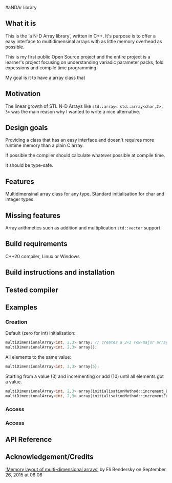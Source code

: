#aNDAr library
## What it is
This is the ‘a N-D Array library’, written in C++. It's purpose is to offer a easy interface to multidimensinal arrays with as little memory overhead as possible.

This is my first public Open Source project and the entire project is a learner's project focusing on understanding variadic parameter packs, fold expessions and compile time programming.

My goal is it to have a array class that


## Motivation
The linear growth of STL N-D Arrays like `std::array< std::array<char,2>, 3>` was the main reason why I wanted to write a nice alternative.


## Design goals
Providing a class that has an easy interface and doesn't requires more runtime memory than a plain C array.

If possible the compiler should calculate whatever possible at compile time.

It should be type-safe.


## Features
Multidimensinal array class for any type. Standard initialisation for char and integer types


## Missing features
Array arithmetics such as addition and multiplication
`std::vector` support


## Build requirements
C++20 compiler, Linux or Windows


## Build instructions and installation


## Tested compiler

## Examples
### Creation
Default (zero for int) initialisation:
```cpp
multiDimensionalArray<int, 2,3> array; // creates a 2×3 row-major array with all elements set to 0.
multiDimensionalArray<int, 2,3> array{};
```
All elements to the same value:
```cpp
multiDimensionalArray<int, 2,3> array{5};
```
Starting from a value (3) and incrementing or add (10) until all elements got a value.
```cpp
multiDimensionalArray<int, 2,3> array{initialisationMethod::increment_ByOne, 3}; // 3 to 8
multiDimensionalArray<int, 2,3> array{initialisationMethod::incrementFrom_By, 3, 10}; // {3, 13}, {23, 33}, {43 and 53}
```
### Access
### Access


## API Reference


## Acknowledgement/Credits
[‘Memory layout of multi-dimensional arrays’](https://eli.thegreenplace.net/2015/memory-layout-of-multi-dimensional-arrays/) by Eli Bendersky on September 26, 2015 at 06:06
